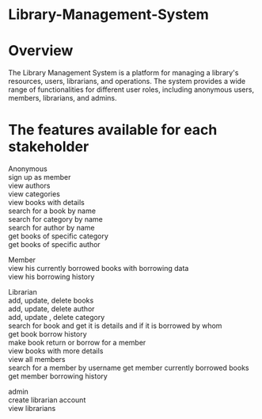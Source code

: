 # Library-Management-System
# Overview
The Library Management System is a  platform for managing a library's resources, users, librarians, and operations. 
The system provides a wide range of functionalities for different user roles, including anonymous users, members, librarians, and admins.

# The features available for each stakeholder
Anonymous  
sign up as member 				      
view authors                                       
view categories       			                                           
view books with details                                 
search for a book by name                              
search for category by name                            
search for author by name                              
get books of specific category                       
get books of specific author                              

Member  
view his currently borrowed books with borrowing data          
view his borrowing history                                     

Librarian  
add, update, delete books                                             
add, update, delete author                            
add, update , delete category                         
search for book and get it is details and if it is borrowed by whom  
get book borrow history                                
make book return or borrow for a member                
view books with more details                           
view all members	                                          
search for a member by username
get member currently borrowed books                      
get member borrowing history                                

admin  
create librarian account                             
view librarians                                       


